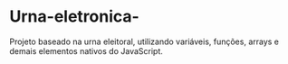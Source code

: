 # Urna-eletronica-
Projeto baseado na urna eleitoral, utilizando variáveis, funções, arrays e demais elementos nativos do JavaScript.
